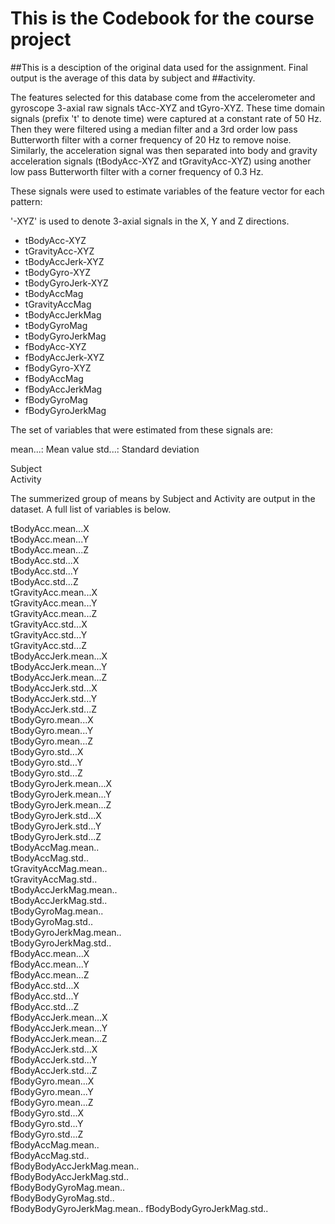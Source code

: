 # This is the Codebook for the course project

##This is a desciption of the original data used for the assignment. Final output is the average of this data by subject and ##activity. 

The features selected for this database come from the accelerometer and gyroscope 3-axial raw signals tAcc-XYZ and tGyro-XYZ. These time domain signals (prefix 't' to denote time) were captured at a constant rate of 50 Hz. Then they were filtered using a median filter and a 3rd order low pass Butterworth filter with a corner frequency of 20 Hz to remove noise. Similarly, the acceleration signal was then separated into body and gravity acceleration signals (tBodyAcc-XYZ and tGravityAcc-XYZ) using another low pass Butterworth filter with a corner frequency of 0.3 Hz. 

These signals were used to estimate variables of the feature vector for each pattern:  

'-XYZ' is used to denote 3-axial signals in the X, Y and Z directions.

- tBodyAcc-XYZ
- tGravityAcc-XYZ
- tBodyAccJerk-XYZ
- tBodyGyro-XYZ
- tBodyGyroJerk-XYZ
- tBodyAccMag
- tGravityAccMag
- tBodyAccJerkMag
- tBodyGyroMag
- tBodyGyroJerkMag
- fBodyAcc-XYZ
- fBodyAccJerk-XYZ
- fBodyGyro-XYZ
- fBodyAccMag
- fBodyAccJerkMag
- fBodyGyroMag
- fBodyGyroJerkMag

The set of variables that were estimated from these signals are: 

mean...: Mean value
std...: Standard deviation

Subject                     
Activity 

The summerized group of means by Subject and Activity are output in the dataset. A full list of variables is below. 

                   
tBodyAcc.mean...X           
tBodyAcc.mean...Y          
tBodyAcc.mean...Z           
tBodyAcc.std...X            
tBodyAcc.std...Y            
tBodyAcc.std...Z           
tGravityAcc.mean...X        
tGravityAcc.mean...Y        
tGravityAcc.mean...Z        
tGravityAcc.std...X        
tGravityAcc.std...Y         
tGravityAcc.std...Z         
tBodyAccJerk.mean...X       
tBodyAccJerk.mean...Y      
tBodyAccJerk.mean...Z       
tBodyAccJerk.std...X        
tBodyAccJerk.std...Y        
tBodyAccJerk.std...Z       
tBodyGyro.mean...X          
tBodyGyro.mean...Y          
tBodyGyro.mean...Z          
tBodyGyro.std...X          
tBodyGyro.std...Y           
tBodyGyro.std...Z           
tBodyGyroJerk.mean...X      
tBodyGyroJerk.mean...Y     
tBodyGyroJerk.mean...Z      
tBodyGyroJerk.std...X       
tBodyGyroJerk.std...Y       
tBodyGyroJerk.std...Z      
tBodyAccMag.mean..          
tBodyAccMag.std..           
tGravityAccMag.mean..       
tGravityAccMag.std..       
tBodyAccJerkMag.mean..     
tBodyAccJerkMag.std..       
tBodyGyroMag.mean..         
tBodyGyroMag.std..         
tBodyGyroJerkMag.mean..     
tBodyGyroJerkMag.std..      
fBodyAcc.mean...X           
fBodyAcc.mean...Y          
fBodyAcc.mean...Z           
fBodyAcc.std...X            
fBodyAcc.std...Y            
fBodyAcc.std...Z           
fBodyAccJerk.mean...X       
fBodyAccJerk.mean...Y       
fBodyAccJerk.mean...Z       
fBodyAccJerk.std...X       
fBodyAccJerk.std...Y        
fBodyAccJerk.std...Z        
fBodyGyro.mean...X          
fBodyGyro.mean...Y         
fBodyGyro.mean...Z          
fBodyGyro.std...X           
fBodyGyro.std...Y           
fBodyGyro.std...Z          
fBodyAccMag.mean..          
fBodyAccMag.std..           
fBodyBodyAccJerkMag.mean..  
fBodyBodyAccJerkMag.std..  
fBodyBodyGyroMag.mean..     
fBodyBodyGyroMag.std..      
fBodyBodyGyroJerkMag.mean..
fBodyBodyGyroJerkMag.std..
